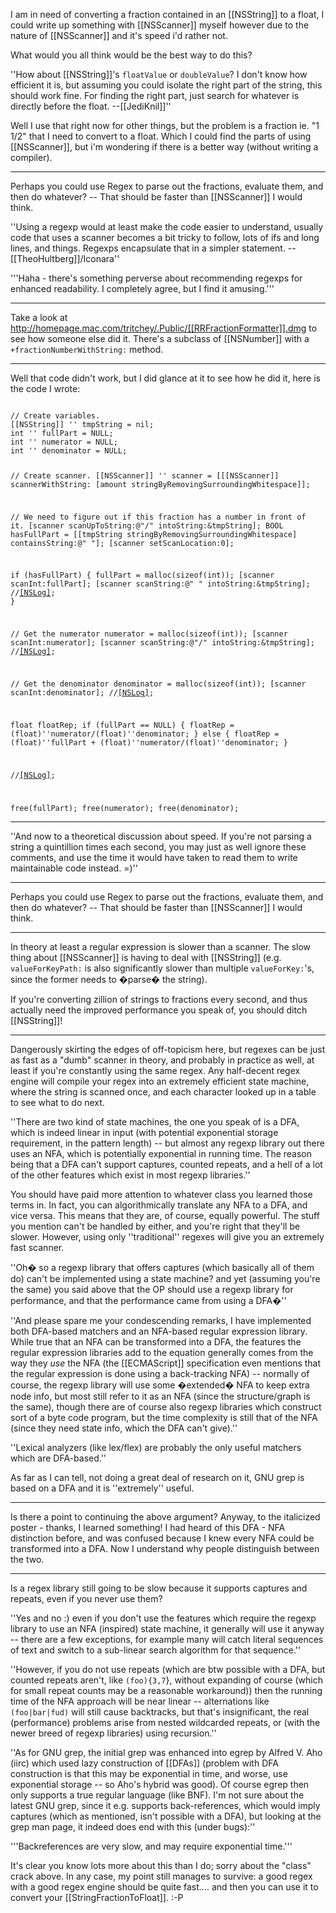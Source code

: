 

I am in need of converting a fraction contained in an [[NSString]] to a float, I could write up something with [[NSScanner]] myself however due to the nature of [[NSScanner]] and it's speed i'd rather not.

What would you all think would be the best way to do this?

''How about [[NSString]]'s <code>floatValue</code> or <code>doubleValue</code>? I don't know how efficient it is, but assuming you could isolate the right part of the string, this should work fine. For finding the right part, just search for whatever is directly before the float. --[[JediKnil]]''

Well I use that right now for other things, but the problem is a fraction ie. "1 1/2" that I need to convert to a float. Which I could find the parts of using [[NSScanner]], but i'm wondering if there is a better way (without writing a compiler).

----

Perhaps you could use Regex to parse out the fractions, evaluate them, and then do whatever?  -- That should be faster than [[NSScanner]] I would think.

''Using a regexp would at least make the code easier to understand, usually code that uses a scanner becomes a bit tricky to follow, lots of ifs and long lines, and things. Regexps encapsulate that in a simpler statement. --[[TheoHultberg]]/Iconara''

'''Haha - there's something perverse about recommending regexps for enhanced readability.  I completely agree, but I find it amusing.''' 

----

Take a look at http://homepage.mac.com/tritchey/.Public/[[RRFractionFormatter]].dmg to see how someone else did it.  There's a subclass of [[NSNumber]] with a <code>+fractionNumberWithString:</code> method. 

----

Well that code didn't work, but I did glance at it to see how he did it, here is the code I wrote:

<code>			
// Create variables.
[[NSString]] '' tmpString = nil;
int '' fullPart = NULL;
int '' numerator = NULL;
int '' denominator = NULL;

// Create scanner.
[[NSScanner]] '' scanner = [[[NSScanner]] scannerWithString:
	[amount stringByRemovingSurroundingWhitespace]];

// We need to figure out if this fraction has a number in front of it.
[scanner scanUpToString:@"/" intoString:&tmpString];
BOOL hasFullPart = [[tmpString stringByRemovingSurroundingWhitespace] containsString:@" "];
[scanner setScanLocation:0];

if (hasFullPart)
{
	fullPart = malloc(sizeof(int));
	[scanner scanInt:fullPart];
	[scanner scanString:@" " intoString:&tmpString];
	//[[NSLog]](@"fullPart:%i",''fullPart);
}

// Get the numerator
numerator = malloc(sizeof(int));
[scanner scanInt:numerator];
[scanner scanString:@"/" intoString:&tmpString];
//[[NSLog]](@"numerator:%i",''numerator);

// Get the denominator
denominator = malloc(sizeof(int));
[scanner scanInt:denominator];
//[[NSLog]](@"denominator:%i",''denominator);

float floatRep;
if (fullPart == NULL) {
	floatRep = (float)''numerator/(float)''denominator;
} else {
	floatRep = (float)''fullPart + (float)''numerator/(float)''denominator;
}

//[[NSLog]](@"floatRep:%f",floatRep);

free(fullPart);
free(numerator);
free(denominator);
</code> 




----

''And now to a theoretical discussion about speed. If you're not parsing a string a quintillion times each second, you may just as well ignore these comments, and use the time it would have taken to read them to write maintainable code instead. =)''

----

Perhaps you could use Regex to parse out the fractions, evaluate them, and then do whatever?  -- That should be faster than [[NSScanner]] I would think.

----

In theory at least a regular expression is slower than a scanner. The slow thing about [[NSScanner]] is having to deal with [[NSString]] (e.g. <code>valueForKeyPath:</code> is also significantly slower than multiple <code>valueForKey:</code>'s, since the former needs to �parse� the string).

If you're converting zillion of strings to fractions every second, and thus actually need the improved performance you speak of, you should ditch [[NSString]]!

----

Dangerously skirting the edges of off-topicism here, but regexes can be just as fast as a "dumb" scanner in theory, and probably in practice as well, at least if you're constantly using the same regex. Any half-decent regex engine will compile your regex into an extremely efficient state machine, where the string is scanned once, and each character looked up in a table to see what to do next.

''There are two kind of state machines, the one you speak of is a DFA, which is indeed linear in input (with potential exponential storage requirement, in the pattern length) -- but almost any regexp library out there uses an NFA, which is potentially exponential in running time. The reason being that a DFA can't support captures, counted repeats, and a hell of a lot of the other features which exist in most regexp libraries.''

You should have paid more attention to whatever class you learned those terms in. In fact, you can algorithmically translate any NFA to a DFA, and vice versa. This means that they are, of course, equally powerful. The stuff you mention can't be handled by either, and you're right that they'll be slower. However, using only ''traditional'' regexes will give you an extremely fast scanner.

''Oh� so a regexp library that offers captures (which basically all of them do) can't be implemented using a state machine? and yet (assuming you're the same) you said above that the OP should use a regexp library for performance, and that the performance came from using a DFA�''

''And please spare me your condescending remarks, I have implemented both DFA-based matchers and an NFA-based regular expression library. While true that an NFA can be transformed into a DFA, the features the regular expression libraries add to the equation generally comes from the way they _use_ the NFA (the [[ECMAScript]] specification even mentions that the regular expression is done using a back-tracking NFA) -- normally of course, the regexp library will use some �extended� NFA to keep extra node info, but most still refer to it as an NFA (since the structure/graph is the same), though there are of course also regexp libraries which construct sort of a byte code program, but the time complexity is still that of the NFA (since they need state info, which the DFA can't give).''

''Lexical analyzers (like lex/flex) are probably the only useful matchers which are DFA-based.''

As far as I can tell, not doing a great deal of research on it, GNU grep is based on a DFA and it is ''extremely'' useful.

----

Is there a point to continuing the above argument?  Anyway, to the italicized poster - thanks, I learned something!  I had heard of this DFA - NFA distinction before, and was confused because I knew every NFA could be transformed into a DFA.  Now I understand why people distinguish between the two. 

----

Is a regex library still going to be slow because it supports captures and repeats, even if you never use them?

''Yes and no :) even if you don't use the features which require the regexp library to use an NFA (inspired) state machine, it generally will use it anyway -- there are a few exceptions, for example many will catch literal sequences of text and switch to a sub-linear search algorithm for that sequence.''

''However, if you do not use repeats (which are btw possible with a DFA, but counted repeats aren't, like <code>(foo){3,7</code>}, without expanding of course (which for small repeat counts may be a reasonable workaround)) then the running time of the NFA approach will be near linear -- alternations like <code>(foo|bar|fud)</code> will still cause backtracks, but that's insignificant, the real (performance) problems arise from nested wildcarded repeats, or (with the newer breed of regexp libraries) using recursion.''

''As for GNU grep, the initial grep was enhanced into egrep by Alfred V. Aho (iirc) which used lazy construction of [[DFAs]] (problem with DFA construction is that this may be exponential in time, and worse, use exponential storage -- so Aho's hybrid was good). Of course egrep then only supports a true regular language (like BNF). I'm not sure about the latest GNU grep, since it e.g. supports back-references, which would imply captures (which as mentioned, isn't possible with a DFA), but looking at the grep man page, it indeed does end with this (under bugs):''

'''Backreferences are very slow, and may require exponential time.'''

It's clear you know lots more about this than I do; sorry about the "class" crack above. In any case, my point still manages to survive: a good regex with a good regex engine should be quite fast.... and then you can use it to convert your [[StringFractionToFloat]]. :-P